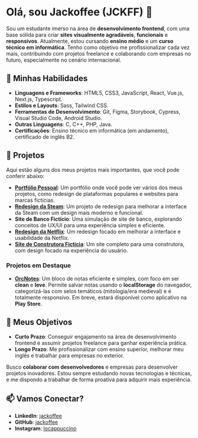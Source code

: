 # Olá, sou Jackoffee (JCKFF) 👋

Sou um estudante imerso na área de **desenvolvimento frontend**, com uma base sólida para criar **sites visualmente agradáveis**, **funcionais** e **responsivos**. Atualmente, estou cursando **ensino médio** e um **curso técnico em informática**. Tenho como objetivo me profissionalizar cada vez mais, contribuindo com projetos freelance e colaborando com empresas no futuro, especialmente no cenário internacional.

## 🚀 Minhas Habilidades

- **Linguagens e Frameworks**: HTML5, CSS3, JavaScript, React, Vue.js, Next.js, Typescript.
- **Estilos e Layouts**: Sass, Tailwind CSS.
- **Ferramentas de Desenvolvimento**: Git, Figma, Storybook, Cypress, Visual Studio Code, Android Studio.
- **Outras Linguagens**: C, C++, PHP, Java.
- **Certificações**: Ensino técnico em informática (em andamento), certificado de inglês B2.

## 🌟 Projetos

Aqui estão alguns dos meus projetos mais importantes, que você pode conferir abaixo:

- **[Portfólio Pessoal](https://jackoffee.github.io/portfolio)**: Um portfólio onde você pode ver vários dos meus projetos, como redesign de plataformas populares e websites para marcas fictícias.
- **[Redesign da Steam](https://jackoffee.github.io/steam)**: Um projeto de redesign para melhorar a interface da Steam com um design mais moderno e funcional.
- **Site de Banco Fictício**: Uma simulação de site de banco, explorando conceitos de UX/UI para uma experiência simples e eficiente.
- **[Redesign da Netflix](https://jackoffee.github.io/netflix)**: Um redesign focado em melhorar a interface e usabilidade da Netflix.
- **[Site de Construtora Fictícia](https://jackoffee.github.io/yconstrutora)**: Um site completo para uma construtora, com design focado na experiência do usuário.

### Projetos em Destaque

- **[OrcNotes](https://jackoffee.github.io/orcnotes)**: Um bloco de notas eficiente e simples, com foco em ser **clean** e **leve**. Permite salvar notas usando o **localStorage** do navegador, categorizá-las com selos temáticos (mitologia/era medieval) e é totalmente responsivo. Em breve, estará disponível como aplicativo na **Play Store**.

## 🎯 Meus Objetivos

- **Curto Prazo**: Conseguir engajamento na área de desenvolvimento frontend e assumir projetos freelance para ganhar experiência prática.
- **Longo Prazo**: Me profissionalizar com ensino superior, melhorar meu inglês e trabalhar para empresas no exterior.

Busco **colaborar com desenvolvedores** e empresas para desenvolver projetos inovadores. Estou sempre estudando novas tecnologias e técnicas, e me dispondo a trabalhar de forma proativa para adquirir mais experiência.

## 📫 Vamos Conectar?

- **LinkedIn**: [jackoffee](https://linkedin/in/jackoffee)
- **GitHub**: [jackoffee](https://github.com/jackoffee)
- **Instagram**: [locappuccino](https://instagram.com/locappuccino)
